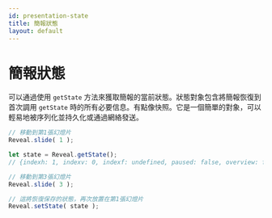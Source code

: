 ```yaml
---
id: presentation-state
title: 簡報狀態
layout: default
---
```


# 簡報狀態

可以通過使用 `getState` 方法來獲取簡報的當前狀態。狀態對象包含將簡報恢復到首次調用 `getState` 時的所有必要信息。有點像快照。它是一個簡單的對象，可以輕易地被序列化並持久化或通過網絡發送。

```javascript
// 移動到第1張幻燈片
Reveal.slide( 1 );

let state = Reveal.getState();
// {indexh: 1, indexv: 0, indexf: undefined, paused: false, overview: false}

// 移動到第3張幻燈片
Reveal.slide( 3 );

// 這將恢復保存的狀態，再次放置在第1張幻燈片
Reveal.setState( state );
```